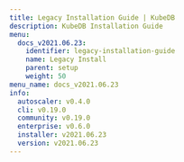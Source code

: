 ```yaml
---
title: Legacy Installation Guide | KubeDB
description: KubeDB Installation Guide
menu:
  docs_v2021.06.23:
    identifier: legacy-installation-guide
    name: Legacy Install
    parent: setup
    weight: 50
menu_name: docs_v2021.06.23
info:
  autoscaler: v0.4.0
  cli: v0.19.0
  community: v0.19.0
  enterprise: v0.6.0
  installer: v2021.06.23
  version: v2021.06.23
---
```


